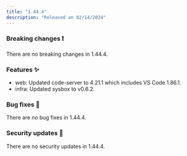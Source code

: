 ```yaml
---
title: "1.44.4"
description: "Released on 02/14/2024"
---
```


### Breaking changes ❗

There are no breaking changes in 1.44.4.

### Features ✨

- web: Updated code-server to 4.21.1 which includes VS Code 1.86.1.
- infra: Updated sysbox to v0.6.2.

### Bug fixes 🐛

There are no bug fixes in 1.44.4.

### Security updates 🔐

There are no security updates in 1.44.4.
